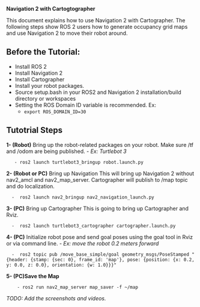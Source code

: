 
**Navigation 2 with Cartogtographer**

This document explains how to use Navigation 2 with Cartographer. The following steps show ROS 2 users how to generate occupancy grid maps and use Navigation 2 to move their robot around.

## Before the Tutorial:

- Install ROS 2
- Install Navigation 2
- Install Cartographer
- Install your robot packages. 
- Source setup.bash in your ROS2 and Navigation 2 installation/build directory or workspaces
- Setting the ROS Domain ID variable is recommended. Ex:
    - `export ROS_DOMAIN_ID=30`

## Tutotrial Steps

**1- (Robot)**  Bring up the robot-related packages on your robot. 
Make sure /tf and /odom are being published.
	- *Ex: Turtlebot 3*
            
       - ros2 launch turtlebot3_bringup robot.launch.py
    
**2- (Robot or PC)** Bring up Navigation
This will bring up Navigation 2 without nav2_amcl and nav2_map_server. Cartographer will publish to /map topic and do localization.
             
      -  ros2 launch nav2_bringup nav2_navigation_launch.py

**3- (PC)** Bring up Cartographer
   This is going to bring up Cartographer and Rviz.
   
      -  ros2 launch turtlebot3_cartographer cartographer.launch.py
          
**4- (PC)** Initialize robot pose and send goal poses using the goal tool in Rviz or via command line. 
	- *Ex: move the robot 0.2 meters forward* 
    
      -  ros2 topic pub /move_base_simple/goal geometry_msgs/PoseStamped "{header: {stamp: {sec: 0}, frame_id: 'map'}, pose: {position: {x: 0.2, y: 0.0, z: 0.0}, orientation: {w: 1.0}}}"

**5- (PC)Save the Map**

        - ros2 run nav2_map_server map_saver -f ~/map


*TODO: Add the screenshots and videos.*

